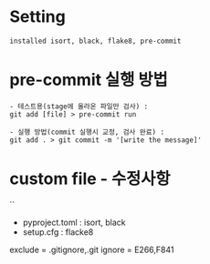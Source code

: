 
# Setting
```
installed isort, black, flake8, pre-commit
```
# pre-commit 실행 방법
```
- 테스트용(stage에 올라온 파일만 검사) :
git add [file] > pre-commit run

- 실행 방법(commit 실행시 교정, 검사 완료) :
git add . > git commit -m '[write the message]'
```
# custom file  - 수정사항
``
- pyproject.toml : isort, black
- setup.cfg : flacke8

exclude = .gitignore,.git
ignore = E266,F841
```
